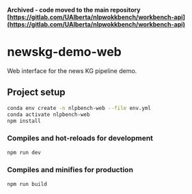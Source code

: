 **Archived - code moved to the main repository [https://gitlab.com/UAlberta/nlpwokkbench/workbench-api](https://gitlab.com/UAlberta/nlpwokkbench/workbench-api)**

# newskg-demo-web

Web interface for the news KG pipeline demo.

## Project setup

```bash
conda env create -n nlpbench-web --file env.yml
conda activate nlpbench-web
npm install
```

### Compiles and hot-reloads for development

```bash
npm run dev
```

### Compiles and minifies for production

```bash
npm run build
```
